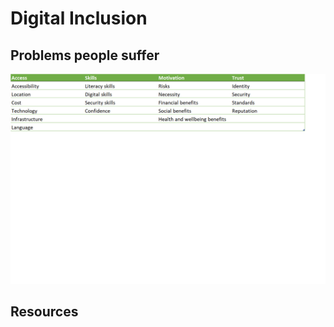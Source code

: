 # Digital Inclusion

## Problems people suffer
![Digital Inclusion - Problems People Suffer](images/Dinc_problems.png)



## Resources

